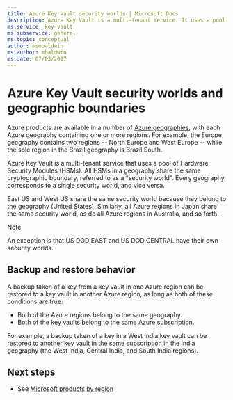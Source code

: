 ```yaml
---
title: Azure Key Vault security worlds | Microsoft Docs
description: Azure Key Vault is a multi-tenant service. It uses a pool of HSMs in each Azure region. All regions in a geographic region share a cryptographic boundary.
ms.service: key-vault
ms.subservice: general
ms.topic: conceptual
author: msmbaldwin
ms.author: mbaldwin
ms.date: 07/03/2017
---
```

# Azure Key Vault security worlds and geographic boundaries

Azure products are available in a number of [Azure geographies](https://azure.microsoft.com/en-us/global-infrastructure/geographies/), with each Azure geography containing one or more regions. For example, the Europe geography contains two regions -- North Europe and West Europe -- while the sole region in the Brazil geography is Brazil South.

Azure Key Vault is a multi-tenant service that uses a pool of Hardware Security Modules (HSMs). All HSMs in a geography share the same cryptographic boundary, referred to as a "security world". Every geography corresponds to a single security world, and vice versa.

East US and West US share the same security world because they belong to the geography (United States). Similarly, all Azure regions in Japan share the same security world, as do all Azure regions in Australia, and so forth.

>[!NOTE]
> An exception is that US DOD EAST and US DOD CENTRAL have their own security worlds.

## Backup and restore behavior

A backup taken of a key from a key vault in one Azure region can be restored to a key vault in another Azure region, as long as both of these conditions are true:

- Both of the Azure regions belong to the same geography.
- Both of the key vaults belong to the same Azure subscription.

For example, a backup taken of a key in a West India key vault can be restored to another key vault in the same subscription in the India geography (the West India, Central India, and South India regions).

## Next steps

- See [Microsoft products by region](https://azure.microsoft.com/regions/services/)
